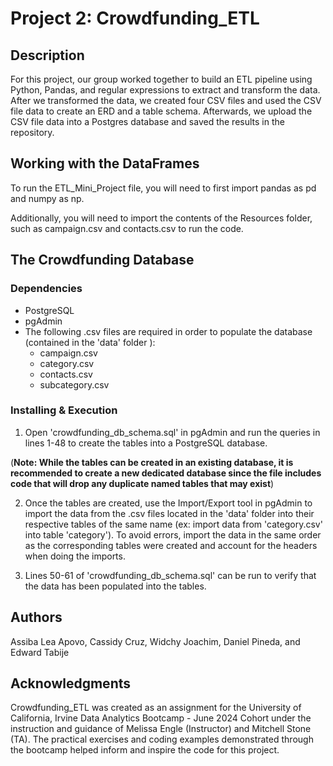 # Project 2: Crowdfunding_ETL


## Description
For this project, our group worked together to build an ETL pipeline using Python, Pandas, and regular expressions to extract and transform the data. After we transformed the data, we created four CSV files and used the CSV file data to create an ERD and a table schema. Afterwards, we upload the CSV file data into a Postgres database and saved the results in the repository.


## Working with the DataFrames
To run the ETL_Mini_Project file, you will need to first import pandas as pd and numpy as np.

Additionally, you will need to import the contents of the Resources folder, such as campaign.csv and contacts.csv to run the code.

## The Crowdfunding Database
### Dependencies
* PostgreSQL
* pgAdmin
* The following .csv files are required in order to populate the database (contained in the 'data' folder ):
    * campaign.csv
    * category.csv
    * contacts.csv
    * subcategory.csv


### Installing & Execution
1. Open 'crowdfunding_db_schema.sql' in pgAdmin and run the queries in lines 1-48 to create the tables into a PostgreSQL database.

(**Note: While the tables can be created in an existing database, it is recommended to create a new dedicated database since the file includes code that will drop any duplicate named tables that may exist**)

2. Once the tables are created, use the Import/Export tool in pgAdmin to import the data from the .csv files located in the 'data' folder into their respective tables of the same name (ex: import data from 'category.csv' into table 'category').  To avoid errors, import the data in the same order as the corresponding tables were created and account for the headers when doing the imports.

3. Lines 50-61 of 'crowdfunding_db_schema.sql' can be run to verify that the data has been populated into the tables.


## Authors

Assiba Lea Apovo, Cassidy Cruz, Widchy Joachim, Daniel Pineda, and Edward Tabije 

## Acknowledgments
Crowdfunding_ETL was created as an assignment for the University of California, Irvine Data Analytics Bootcamp - June 2024 Cohort under the instruction and guidance of Melissa Engle (Instructor) and Mitchell Stone (TA).
The practical exercises and coding examples demonstrated through the bootcamp helped inform and inspire the code for this project.
